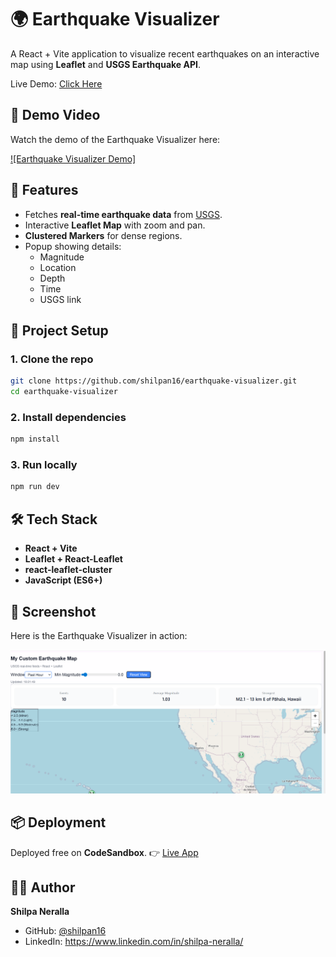 # 🌍 Earthquake Visualizer

A React + Vite application to visualize recent earthquakes on an interactive map using **Leaflet** and **USGS Earthquake API**.  

Live Demo: [Click Here](https://fjldjv-5173.csb.app/)  
## 🎥 Demo Video

Watch the demo of the Earthquake Visualizer here:

[![Earthquake Visualizer Demo]](https://drive.google.com/file/d/1Hi19wzUWYSpO8hnvexsA9MWEkwmfyhK1/view?usp=sharing)



## 🚀 Features
- Fetches **real-time earthquake data** from [USGS](https://earthquake.usgs.gov/earthquakes/feed/v1.0/geojson.php).  
- Interactive **Leaflet Map** with zoom and pan.  
- **Clustered Markers** for dense regions.  
- Popup showing details:  
  - Magnitude  
  - Location  
  - Depth  
  - Time  
  - USGS link  


## 📂 Project Setup

### 1. Clone the repo
```bash
git clone https://github.com/shilpan16/earthquake-visualizer.git
cd earthquake-visualizer
````

### 2. Install dependencies

```bash
npm install
```

### 3. Run locally

```bash
npm run dev
```

## 🛠️ Tech Stack

* **React + Vite**
* **Leaflet + React-Leaflet**
* **react-leaflet-cluster**
* **JavaScript (ES6+)**
## 📸 Screenshot

Here is the Earthquake Visualizer in action:

![App Screenshot](./assets/earthquake_ss.png)

## 📦 Deployment

Deployed free on **CodeSandbox**.
👉 [Live App](https://fjldjv-5173.csb.app/)


## 👩‍💻 Author

**Shilpa Neralla**

* GitHub: [@shilpan16](https://github.com/shilpan16)
* LinkedIn: https://www.linkedin.com/in/shilpa-neralla/


